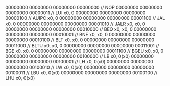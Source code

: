 00000000 00000000 00000000 00000000  // NOP
00000000 00000000 00000000 00000011  // LUI x0, 0
00000000 00000000 00000000 00000100  // AUIPC x0, 0
00000000 00000000 00000000 00001100  // JAL x0, 0
00000000 00000000 00000000 00001010  // JALR x0, x0, 0
00000000 00000000 00000000 00010000  // BEQ x0, x0, 0
00000000 00000000 00000000 00010001  // BNE x0, x0, 0
00000000 00000000 00000000 00010100  // BLT x0, x0, 0
00000000 00000000 00000000 00011000  // BLTU x0, x0, 0
00000000 00000000 00000000 00011001  // BGE x0, x0, 0
00000000 00000000 00000000 00011100  // BGEU x0, x0, 0
00000000 00000000 00000000 00100000  // LB x0, 0(x0)
00000000 00000000 00000000 00100001  // LH x0, 0(x0)
00000000 00000000 00000000 00100010  // LW x0, 0(x0)
00000000 00000000 00000000 00100011  // LBU x0, 0(x0)
00000000 00000000 00000000 00100100  // LHU x0, 0(x0)
